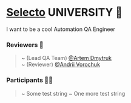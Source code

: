 # [Selecto](https://selectoglobal.com/) UNIVERSITY :school:  
I want to be a cool Automation QA Engineer
  
### Reviewers :mega:  
> ~ (Lead QA Team) [@Artem Dmytruk](https://github.com/ArtemDmytruk)  
> ~ (Reviewer) [@Andrii Vorochuk](https://github.com/avdQA)  
  
### Participants :technologist:  
> ~ Some test string
> ~ One more test string


